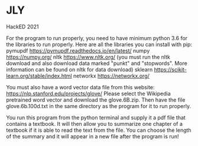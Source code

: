 # JLY
HackED 2021

For the program to run properly, you need to have minimum python 3.6 for the libraries to run properly. Here are all the libraries you can install with pip:
  pymupdf https://pymupdf.readthedocs.io/en/latest/
  numpy https://numpy.org/
  nltk https://www.nltk.org/ (you must run the nltk download and also download data marked "punkt" and "stopwords". More information can be found on nltk for data download)
  sklearn https://scikit-learn.org/stable/index.html
  networkx https://networkx.org/
  
You must also have a word vector data file from this website: https://nlp.stanford.edu/projects/glove/
Please select the Wikipedia pretrained word vector and download the glove.6B.zip. Then have the file glove.6b.100d.txt in the same directory as the program for it to run properly.
  
 You run this program from the python terminal and supply it a pdf file that contains a textbook. It will then allow you to summarize one chapter of a textbook if it is able to read the text from the file. You can choose the length of the summary and it will appear in a new file after the program is run!
      
